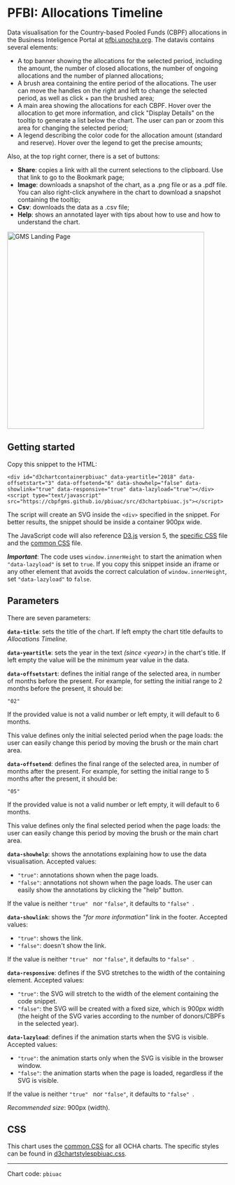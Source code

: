 # PFBI: Allocations Timeline

Data visualisation for the Country-based Pooled Funds (CBPF) allocations in the Business Inteligence Portal at [pfbi.unocha.org](https://pfbi.unocha.org). The datavis contains several elements:

- A top banner showing the allocations for the selected period, including the amount, the number of closed allocations, the number of ongoing allocations and the number of planned allocations;
- A brush area containing the entire period of the allocations. The user can move the handles on the right and left to change the selected period, as well as click + pan the brushed area;
- A main area showing the allocations for each CBPF. Hover over the allocation to get more information, and click "Display Details" on the tooltip to generate a list below the chart. The user can pan or zoom this area for changing the selected period;
- A legend describing the color code for the allocation amount (standard and reserve). Hover over the legend to get the precise amounts;

Also, at the top right corner, there is a set of buttons:

- **Share**: copies a link with all the current selections to the clipboard. Use that link to go to the Bookmark page;
- **Image**: downloads a snapshot of the chart, as a .png file or as a .pdf file. You can also right-click anywhere in the chart to download a snapshot containing the tooltip;
- **Csv**: downloads the data as a .csv file;
- **Help**: shows an annotated layer with tips about how to use and how to understand the chart.

<img alt="GMS Landing Page" src="https://cbpfgms.github.io/img/thumbnails/pbiuac.png" width="450">

## Getting started

Copy this snippet to the HTML:

```<div id="d3chartcontainerpbiuac" data-yeartitle="2018" data-offsetstart="3" data-offsetend="6" data-showhelp="false" data-showlink="true" data-responsive="true" data-lazyload="true"></div><script type="text/javascript" src="https://cbpfgms.github.io/pbiuac/src/d3chartpbiuac.js"></script>```

The script will create an SVG inside the `<div>` specified in the snippet. For better results, the snippet should be inside a container 900px wide.

The JavaScript code will also reference [D3.js](https://d3js.org) version 5, the [specific CSS](https://github.com/CBPFGMS/cbpfgms.github.io/raw/master/css/d3chartstylespbiuac.css) file and the [common CSS](https://github.com/CBPFGMS/cbpfgms.github.io/raw/master/css/d3chartstyles.css) file.

***Important***: The code uses `window.innerHeight` to start the animation when `"data-lazyload"` is set to `true`. If you copy this snippet inside an iframe or any other element that avoids the correct calculation of `window.innerHeight`, set `"data-lazyload"` to `false`.

## Parameters

There are seven parameters:

**`data-title`**: sets the title of the chart. If left empty the chart title defaults to *Allocations Timeline*.

**`data-yeartitle`**: sets the year in the text *(since \<year\>)* in the chart's title. If left empty the value will be the minimum year value in the data.

**`data-offsetstart`**: defines the initial range of the selected area, in number of months before the present. For example, for setting the initial range to 2 months before the present, it should be:

 `"02"`

If the provided value is not a valid number or left empty, it will default to 6 months.

This value defines only the initial selected period when the page loads: the user can easily change this period by moving the brush or the main chart area.

**`data-offsetend`**: defines the final range of the selected area, in number of months after the present. For example, for setting the initial range to 5 months after the present, it should be:

 `"05"`

If the provided value is not a valid number or left empty, it will default to 6 months.

This value defines only the final selected period when the page loads: the user can easily change this period by moving the brush or the main chart area.

**`data-showhelp`**: shows the annotations explaining how to use the data visualisation. Accepted values:

- `"true"`: annotations shown when the page loads.
- `"false"`: annotations not shown when the page loads. The user can easily show the annotations by clicking the "help" button.

If the value is neither `"true" ` nor `"false"`, it defaults to `"false" `.

**`data-showlink`**: shows the *"for more information"* link in the footer. Accepted values:

- `"true"`: shows the link.
- `"false"`: doesn't show the link.

If the value is neither `"true" ` nor `"false"`, it defaults to `"false" `.

**`data-responsive`**: defines if the SVG stretches to the width of the containing element. Accepted values:

- `"true"`: the SVG will stretch to the width of the element containing the code snippet.
- `"false"`: the SVG will be created with a fixed size, which is 900px width (the height of the SVG varies according to the number of donors/CBPFs in the selected year).

**`data-lazyload`**: defines if the animation starts when the SVG is visible. Accepted values:

- `"true"`: the animation starts only when the SVG is visible in the browser window.
- `"false"`: the animation starts when the page is loaded, regardless if the SVG is visible.

If the value is neither `"true" ` nor `"false"`, it defaults to `"false" `.

*Recommended size*: 900px (width).


## CSS

This chart uses the [common CSS](https://github.com/CBPFGMS/cbpfgms.github.io/raw/master/css/) for all OCHA charts. The specific styles can be found in [d3chartstylespbiuac.css](https://github.com/CBPFGMS/cbpfgms.github.io/blob/master/css/d3chartstylespbiuac.css).

---
Chart code: `pbiuac`